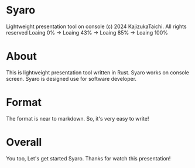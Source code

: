 # Syaro
Lightweight presentation tool on console
(c) 2024 KajizukaTaichi. All rights reserved
Loaing   0% -> Loaing  43% -> Loaing  85% -> Loaing 100%

# About
This is lightweight presentation tool written in Rust.
Syaro works on console screen.
Syaro is designed use for software developer.

# Format
The format is near to markdown.
So, it's very easy to write!

# Overall
You too, Let's get started Syaro.
Thanks for watch this presentation!

